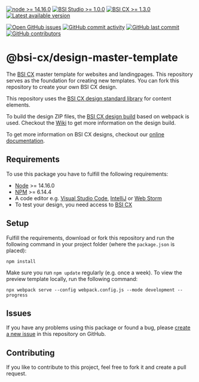 [![node >= 14.16.0](https://img.shields.io/badge/node-%3E%3D14.16.0-brightgreen)](https://nodejs.org/)
[![BSI Studio >= 1.0.0](https://img.shields.io/badge/BSI%20Studio-%3E%3D1.0.0-brightgreen)](https://www.bsi-software.com/cx)
[![BSI CX >= 1.3.0](https://img.shields.io/badge/BSI%20CX-%3E%3D1.3.0-brightgreen)](https://www.bsi-software.com/cx)
[![Latest available version](https://img.shields.io/github/v/tag/bsi-software/bsi-cx-design-master-template?label=npm)](https://github.com/bsi-software/bsi-cx-design-master-template/releases)

[![Open GitHub issues](https://img.shields.io/github/issues/bsi-software/bsi-cx-design-master-template)](https://github.com/bsi-software/bsi-cx-design-master-template/issues)
[![GitHub commit activity](https://img.shields.io/github/commit-activity/w/bsi-software/bsi-cx-design-master-template)](https://github.com/bsi-software/bsi-cx-design-master-template/commits)
[![GitHub last commit](https://img.shields.io/github/last-commit/bsi-software/bsi-cx-design-master-template)](https://github.com/bsi-software/bsi-cx-design-master-template/commits)
[![GitHub contributors](https://img.shields.io/github/contributors/bsi-software/bsi-cx-design-master-template)](https://github.com/bsi-software/bsi-cx-design-master-template/graphs/contributors)


# @bsi-cx/design-master-template

The [BSI CX](https://www.bsi-software.com/en/cx) master template for websites and landingpages. This repository serves as the foundation for creating new templates. You can fork this repository to create your own BSI CX design. 

This repository uses the [BSI CX design standard library](https://github.com/bsi-software/bsi-cx-design-standard-library) for content elements.

To build the design ZIP files, the [BSI CX design build](https://github.com/bsi-software/bsi-cx-design-build) based on webpack is used. Checkout
the [Wiki](https://github.com/bsi-software/bsi-cx-design-build/wiki) to get more information on the design build. 

To get more information on BSI CX designs, checkout our [online documentation](https://bsi-software.github.io/bsi-cx-docs/).

## Requirements

To use this package you have to fulfill the following requirements:

* [Node](https://nodejs.org/) >= 14.16.0
* [NPM](https://nodejs.org/) >= 6.14.4
* A code editor e.g. [Visual Studio Code](https://code.visualstudio.com/), [IntelliJ](https://www.jetbrains.com/idea/)
  or [Web Storm](https://www.jetbrains.com/webstorm/)
* To test your design, you need access to [BSI CX](https://www.bsi-software.com/cx)

## Setup

Fulfill the requirements, download or fork this repository and run the following command in your project folder (where the `package.json` is placed):

````shell script
npm install
````

Make sure you run `npm update` regularly (e.g. once a week).
To view the preview template locally, run the following command:

````shell script
npx webpack serve --config webpack.config.js --mode development --progress
````


## Issues

If you have any problems using this package or found a bug,
please [create a new issue](https://github.com/bsi-software/bsi-cx-design-master-template/issues) in this repository on GitHub.

## Contributing

If you like to contribute to this project, feel free to fork it and create a pull request.